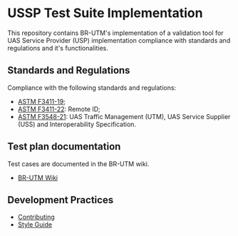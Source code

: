 # USSP Test Suite Implementation

This repository contains BR-UTM's implementation of a validation tool for UAS Service Provider (USP) implementation compliance with standards and regulations and it's functionalities.

## Standards and Regulations

Compliance with the following standards and regulations:

- [ASTM F3411-19](https://www.astm.org/f3411-19.html);
- [ASTM F3411-22](https://www.astm.org/f3411-22.html): Remote ID;
- [ASTM F3548-21](https://www.astm.org/f3548-21.html): UAS Traffic Management (UTM), UAS Service Supplier (USS) and Interoperability Specification.

## Test plan documentation

Test cases are documented in the BR-UTM wiki.

- [BR-UTM Wiki](<https://servicos2.decea.mil.br/br-utm/wiki/books/documentacao-tecnica/page/tp-strategic-deconfliction>)

## Development Practices

- [Contributing](./CONTRIBUTING.md)
- [Style Guide](./STYLEGUIDE.md)
